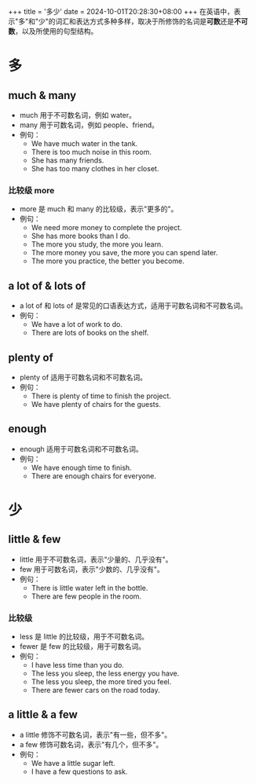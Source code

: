 +++
title = '多少'
date = 2024-10-01T20:28:30+08:00
+++
在英语中，表示"多"和"少"的词汇和表达方式多种多样，取决于所修饰的名词是**可数**还是**不可数**，以及所使用的句型结构。
<!--more-->
# 多
## much & many
- much 用于不可数名词，例如 water。
- many 用于可数名词，例如 people、friend。
- 例句：
    - We have much water in the tank.
    - There is too much noise in this room.
    - She has many friends.
    - She has too many clothes in her closet.

### 比较级 more
- more 是 much 和 many 的比较级，表示"更多的"。
- 例句：
    - We need more money to complete the project.
    - She has more books than I do.
    - The more you study, the more you learn.
    - The more money you save, the more you can spend later.
    - The more you practice, the better you become.

## a lot of & lots of
- a lot of 和 lots of 是常见的口语表达方式，适用于可数名词和不可数名词。
- 例句：
    - We have a lot of work to do.
    - There are lots of books on the shelf.

## plenty of 
- plenty of 适用于可数名词和不可数名词。
- 例句：
    - There is plenty of time to finish the project.
    - We have plenty of chairs for the guests.

## enough
- enough 适用于可数名词和不可数名词。
- 例句：
    - We have enough time to finish.
    - There are enough chairs for everyone.

# 少
## little & few
- little 用于不可数名词，表示"少量的、几乎没有"。
- few 用于可数名词，表示"少数的、几乎没有"。
- 例句：
    - There is little water left in the bottle.
    - There are few people in the room.

### 比较级 
- less 是 little 的比较级，用于不可数名词。
- fewer 是 few 的比较级，用于可数名词。
- 例句：
    - I have less time than you do.
    - The less you sleep, the less energy you have.
    - The less you sleep, the more tired you feel.
    - There are fewer cars on the road today.

## a little & a few
- a little 修饰不可数名词，表示"有一些，但不多"。
- a few 修饰可数名词，表示"有几个，但不多"。
- 例句：
    - We have a little sugar left.
    - I have a few questions to ask.

